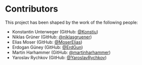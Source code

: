 # Contributors

This project has been shaped by the work of the following people:

- Konstantin Unterweger (GitHub: [@Konstiu](https://github.com/Konstiu/))
- Niklas Grüner (GitHub: [@niklasgruener](https://github.com/niklasgruener/))
- Elias Moser (GitHub: [@MoserElias](https://github.com/MoserElias))
- Erdogan Güney (GitHub: [@ErdGun](https://github.com/ErdGun))
- Martin Harhammer (GitHub: [@martinharhammer](https://github.com/martinharhammer))
- Yaroslav Rychkov (GitHub: [@YaroslavRychkov](https://github.com/YaroslavRychkov))
